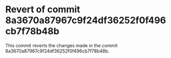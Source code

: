# Revert of commit 8a3670a87967c9f24df36252f0f496cb7f78b48b

This commit reverts the changes made in the commit 8a3670a87967c9f24df36252f0f496cb7f78b48b.